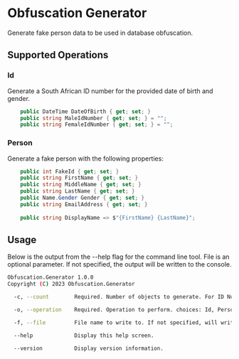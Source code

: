 # Obfuscation Generator

Generate fake person data to be used in database obfuscation. 

## Supported Operations

### Id

Generate a South African ID number for the provided date of birth and gender.

```csharp
    public DateTime DateOfBirth { get; set; }
    public string MaleIdNumber { get; set; } = "";
    public string FemaleIdNumber { get; set; } = "";
```

### Person

Generate a fake person with the following properties:

```csharp
    public int FakeId { get; set; }
    public string FirstName { get; set; }
    public string MiddleName { get; set; }
    public string LastName { get; set; }
    public Name.Gender Gender { get; set; }
    public string EmailAddress { get; set; }
    
    public string DisplayName => $"{FirstName} {LastName}";
```

## Usage

Below is the output from the --help flag for the command line tool.
File is an optional parameter. If not specified, the output will be written to the console.

```bash
Obfuscation.Generator 1.0.0
Copyright (C) 2023 Obfuscation.Generator

  -c, --count        Required. Number of objects to generate. For ID Number generator the max will be capped to 10

  -o, --operation    Required. Operation to perform. choices: Id, Person

  -f, --file         File name to write to. If not specified, will write to console.

  --help             Display this help screen.

  --version          Display version information.
```

